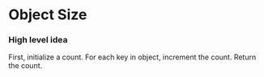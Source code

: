 # Object Size

### High level idea

First, initialize a count.  For each key in object, increment the count.  Return the count.  